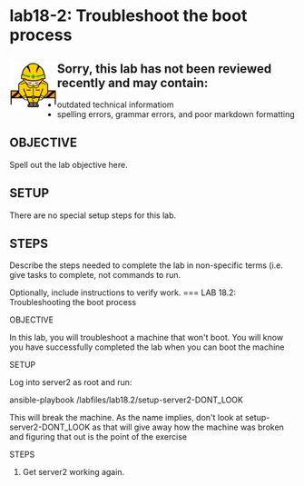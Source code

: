 # lab18-2: Troubleshoot the boot process
## <img align="left" src="../images/ConstructionSign.png">Sorry, this lab has not been reviewed recently and may contain:
  - outdated technical informatiom
  - spelling errors, grammar errors, and poor markdown formatting

## OBJECTIVE

Spell out the lab objective here.

## SETUP

There are no special setup steps for this lab.

## STEPS

Describe the steps needed to complete the lab in non-specific terms (i.e. give
tasks to complete, not commands to run.

Optionally, include instructions to verify work.
=== LAB 18.2: Troubleshooting the boot process

OBJECTIVE

In this lab, you will troubleshoot a machine that won't boot.  You will
know you have successfully completed the lab when you can boot the machine

SETUP

Log into server2 as root and run:

  ansible-playbook /labfiles/lab18.2/setup-server2-DONT_LOOK

This will break the machine.  As the name implies, don't look at
setup-server2-DONT_LOOK as that will give away how the machine was
broken and figuring that out is the point of the exercise

STEPS

1. Get server2 working again.
